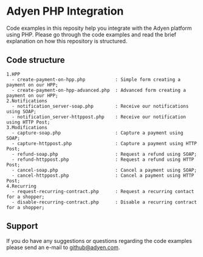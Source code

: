 Adyen PHP Integration
==============
Code examples in this reposity help you integrate with the Adyen platform using PHP. Please go through the code examples 
and read the brief explanation on how this repository is structured.

## Code structure
```
1.HPP
  - create-payment-on-hpp.php           : Simple form creating a payment on our HPP;
  - create-payment-on-hpp-advanced.php  : Advanced form creating a payment on our HPP;
2.Notifications
  - notification_server-soap.php        : Receive our notifications using SOAP;
  - notification_server-httppost.php    : Receive our notification using HTTP Post;
3.Modifications  
  - capture-soap.php                    : Capture a payment using SOAP;
  - capture-httppost.php                : Capture a payment using HTTP Post;
  - refund-soap.php                     : Request a refund using SOAP;
  - refund-httppost.php                 : Request a refund using HTTP Post;
  - cancel-soap.php                     : Cancel a payment using SOAP;
  - cancel-httppost.php                 : Cancel a payment using HTTP Post;
4.Recurring
  - request-recurring-contract.php      : Request a recurring contact for a shopper;
  - disable-recurring-contract.php      : Disable a recurring contract for a shopper;
```
## Support
If you do have any suggestions or questions regarding the code examples please send an e-mail to github@adyen.com.
